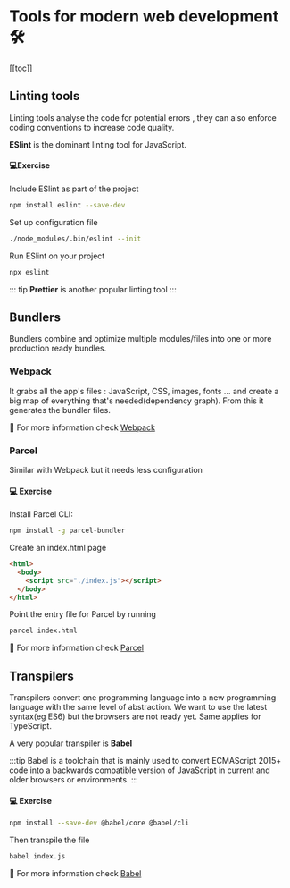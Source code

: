 # Tools for modern web development 🛠

[[toc]]

## Linting tools

Linting tools analyse the code for potential errors , they can also enforce coding conventions to increase code quality.

**ESlint** is the dominant linting tool for JavaScript.

#### 💻Exercise

Include ESlint as part of the project

```bash
npm install eslint --save-dev
```

Set up configuration file

```bash
./node_modules/.bin/eslint --init
```

Run ESlint on your project

```bash
npx eslint
```

::: tip
**Prettier** is another popular linting tool
:::

## Bundlers

Bundlers combine and optimize multiple modules/files into one or more production ready bundles.

### Webpack

It grabs all the app's files : JavaScript, CSS, images, fonts ... and create a big map of everything that's needed(dependency graph). From this it generates the bundler files.

🐨 For more information check [Webpack](https://webpack.js.org/)

### Parcel

Similar with Webpack but it needs less configuration

#### 💻 Exercise

Install Parcel CLI:

```bash
npm install -g parcel-bundler
```

Create an index.html page

```html
<html>
  <body>
    <script src="./index.js"></script>
  </body>
</html>
```

Point the entry file for Parcel by running

```bash
parcel index.html
```

🐨 For more information check [Parcel](https://parceljs.org/)

## Transpilers

Transpilers convert one programming language into a new programming language with the same level of abstraction.
We want to use the latest syntax(eg ES6) but the browsers are not ready yet. Same applies for TypeScript.

A very popular transpiler is **Babel**

:::tip
Babel is a toolchain that is mainly used to convert ECMAScript 2015+ code into a backwards compatible version of JavaScript in current and older browsers or environments.
:::

#### 💻 Exercise

```bash
npm install --save-dev @babel/core @babel/cli
```

Then transpile the file

```bash
babel index.js
```

🐨 For more information check [Babel](https://babeljs.io/)

